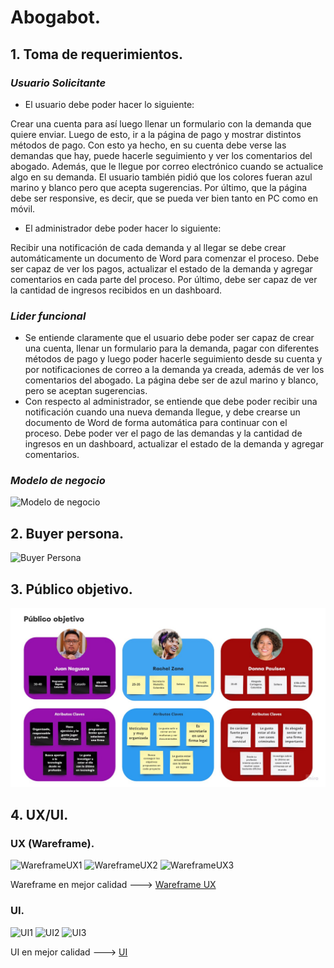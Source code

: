 # Abogabot.

## 1. Toma de requerimientos.
### ***Usuario Solicitante***

- El usuario debe poder hacer lo siguiente:

Crear una cuenta para así luego llenar un formulario con la demanda que quiere enviar. Luego de esto, ir a la página de pago y mostrar distintos métodos de pago. Con esto ya hecho, en su cuenta debe verse las demandas que hay, puede hacerle seguimiento y ver los comentarios del abogado. Además, que le llegue por correo electrónico cuando se actualice algo en su demanda. El usuario también pidió que los colores fueran azul marino y blanco pero que acepta sugerencias. Por último, que la página debe ser responsive, es decir, que se pueda ver bien tanto en PC como en móvil. 

- El administrador debe poder hacer lo siguiente:

Recibir una notificación de cada demanda y al llegar se debe crear automáticamente un documento de Word para comenzar el proceso. Debe ser capaz de ver los pagos, actualizar el estado de la demanda y agregar comentarios en cada parte del proceso. Por último, debe ser capaz de ver la cantidad de ingresos recibidos en un dashboard. 

### ***Lider funcional***

- Se entiende claramente que el usuario debe poder ser capaz de crear una cuenta, llenar un formulario para la demanda, pagar con diferentes métodos de pago y luego poder hacerle seguimiento desde su cuenta y por notificaciones de correo a la demanda ya creada, además de ver los comentarios del abogado.  La página debe ser de azul marino y blanco, pero se aceptan sugerencias. 
- Con respecto al administrador, se entiende que debe poder recibir una notificación cuando una nueva demanda llegue, y debe crearse un documento de Word de forma automática para continuar con el proceso. Debe poder ver el pago de las demandas y la cantidad de ingresos en un dashboard, actualizar el estado de la demanda y agregar comentarios.

### ***Modelo de negocio***
![Modelo de negocio](./DiagramaAbogabot.png)

## 2. Buyer persona.

![Buyer Persona](./BuyerPersona.png)

## 3. Público objetivo.

![Público Objetivo](./PúblicoObjetivo.jpg)

## 4. UX/UI.
### UX (Wareframe).
![WareframeUX1](./Wareframe1.png)
![WareframeUX2](./Wareframe2.png)
![WareframeUX3](./Wareframe3.png)


Wareframe en mejor calidad ---> [Wareframe UX](./WireframeUXAbogabot.pdf)

### UI.
![UI1](./UI1.png)
![UI2](./UI2.png)
![UI3](./UI3.png)

UI en mejor calidad ---> [UI](./AbogabotUI.pdf)
